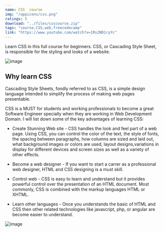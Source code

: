 ```yaml
---
name: CSS  course
img: "/appicons/css.png"
ratings: 5
download: "../files/csscourse.zip"
tags: "course,CSS,web,freecodecamp"
link: "https://www.youtube.com/watch?v=1Rs2ND1ryYc"
---
```


Learn CSS in this full course for beginners. CSS, or Cascading Style Sheet, is responsible for the styling and looks of a website.

<img src="../../screenshots/Csscourse/ss1.png" alt="image" >

## Why learn CSS

Cascading Style Sheets, fondly referred to as CSS, is a simple design language intended to simplify the process of making web pages presentable.

CSS is a MUST for students and working professionals to become a great Software Engineer specially when they are working in Web Development Domain. I will list down some of the key advantages of learning CSS:

- Create Stunning Web site - CSS handles the look and feel part of a web page. Using CSS, you can control the color of the text, the style of fonts, the spacing between paragraphs, how columns are sized and laid out, what background images or colors are used, layout designs,variations in display for different devices and screen sizes as well as a variety of other effects.

- Become a web designer - If you want to start a carrer as a professional web designer, HTML and CSS designing is a must skill.

- Control web - CSS is easy to learn and understand but it provides powerful control over the presentation of an HTML document. Most commonly, CSS is combined with the markup languages HTML or XHTML.

- Learn other languages - Once you understands the basic of HTML and CSS then other related technologies like javascript, php, or angular are become easier to understand.

<img src="../../screenshots/Csscourse/ss2.png" alt="image" >
